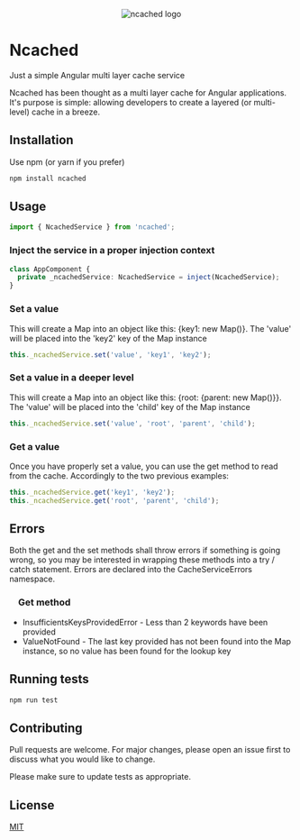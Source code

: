 <p align="center">
   <img src="https://iili.io/2StGF3l.th.png" alt="ncached logo">
</p>

# Ncached

Just a simple Angular multi layer cache service

Ncached has been thought as a multi layer cache for Angular applications. It's purpose is simple: allowing developers to create a layered (or multi-level) cache in a breeze.

## Installation

Use npm (or yarn if you prefer)

```bash
npm install ncached
```

## Usage

```typescript
import { NcachedService } from 'ncached';
```

### Inject the service in a proper injection context
```typescript
class AppComponent {
  private _ncachedService: NcachedService = inject(NcachedService);
}
```

### Set a value
This will create a Map into an object like this: {key1: new Map()}. The 'value' will be placed into the 'key2' key of the Map instance
```typescript
this._ncachedService.set('value', 'key1', 'key2');
```

### Set a value in a deeper level
This will create a Map into an object like this: {root: {parent: new Map()}}. The 'value' will be placed into the 'child' key of the Map instance
```typescript
this._ncachedService.set('value', 'root', 'parent', 'child');
```

### Get a value
Once you have properly set a value, you can use the get method to read from the cache. Accordingly to the two previous examples:
```typescript
this._ncachedService.get('key1', 'key2');
this._ncachedService.get('root', 'parent', 'child');
```

## Errors
Both the get and the set methods shall throw errors if something is going wrong, so you may be interested in wrapping these methods into a try / catch statement. Errors are declared into the CacheServiceErrors namespace.

### &nbsp;&nbsp;&nbsp;&nbsp;Get method
* InsufficientsKeysProvidedError - Less than 2 keywords have been provided
* ValueNotFound - The last key provided has not been found into the Map instance, so no value has been found for the lookup key

## Running tests
```bash
npm run test
```

## Contributing

Pull requests are welcome. For major changes, please open an issue first
to discuss what you would like to change.

Please make sure to update tests as appropriate.

## License

[MIT](https://choosealicense.com/licenses/mit/)